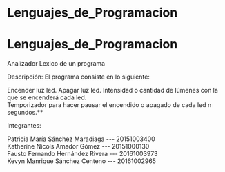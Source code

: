 # Lenguajes_de_Programacion
# Lenguajes_de_Programacion
Analizador Lexico de un programa

Descripción:
El programa consiste en lo siguiente:

Encender luz led.
Apagar luz led.
Intensidad o cantidad de lúmenes con la que se encenderá cada led.                     
Temporizador para hacer pausar el encendido o apagado de cada led n segundos.**
 

Integrantes:
	
Patricia María Sánchez Maradiaga   ---    20151003400                       
Katherine Nicols Amador Gómez	    ---   20151000130            
Fausto Fernando Hernández Rivera   ---    20161003973         
Kevyn Manrique Sánchez Centeno    ---     20161002965              
	

